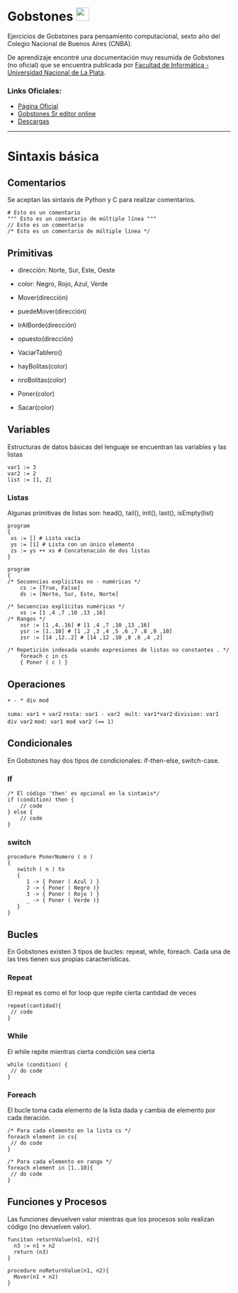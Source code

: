 <h1> Gobstones <img src="https://gobstones.github.io/gobstones-web/images/logo.png" width="30"/></h1>

Ejercicios de Gobstones para pensamiento computacional, sexto año del Colegio Nacional de Buenos Aires (CNBA). 

De aprendizaje encontré una documentación muy resumida de Gobstones (no oficial) que se encuentra publicada por [Facultad de Informática - Universidad Nacional de La Plata](https://sedici.unlp.edu.ar/bitstream/handle/10915/63353/Documento_completo.pdf-PDFA.pdf?sequence=1&isAllowed=y).

### **Links Oficiales**:
- [Página Oficial](https://gobstones.github.io/)
- [Gobstones Sr editor online](https://gobstones.github.io/gobstones-sr/)
- [Descargas](https://github.com/gobstones/gobstones-web-desktop/releases)

---

# Sintaxis básica

## Comentarios
Se aceptan las sintaxis de Python y C para realizar comentarios.

```
# Esto es un comentario
""" Esto es un comentario de múltiple línea """
// Esto es un comentario
/* Esto es un comentario de múltiple línea */ 
```


## Primitivas
- dirección: Norte, Sur, Este, Oeste
- color: Negro, Rojo, Azul, Verde
 
- Mover(dirección)
- puedeMover(dirección)
- IrAlBorde(dirección)
- opuesto(dirección)
- VaciarTablero()
- hayBolitas(color)
- nroBolitas(color)
- Poner(color)
- Sacar(color)


## Variables
Estructuras de datos básicas del lenguaje se encuentran las variables y las listas
```
var1 := 3
var2 := 2
list := [1, 2]
```

### Listas
Algunas primitivas de listas son: head(), tail(), init(), last(), isEmpty(list)
```
program
{
 xs := [] # Lista vacía
 ys := [1] # Lista con un único elemento
 zs := ys ++ xs # Concatenación de dos listas
}
```
```
program
{
/* Secuencias explícitas no - numéricas */
    cs := [True, False]
    ds := [Norte, Sur, Este, Norte]

/* Secuencias explícitas numéricas */
    xs := [1 ,4 ,7 ,10 ,13 ,16]
/* Rangos */
    xsr := [1 ,4..16] # [1 ,4 ,7 ,10 ,13 ,16]
    ysr := [1..10] # [1 ,2 ,3 ,4 ,5 ,6 ,7 ,8 ,9 ,10]
    zsr := [14 ,12..2] # [14 ,12 ,10 ,8 ,6 ,4 ,2]

/* Repetición indexada usando expresiones de listas no constantes . */
    foreach c in cs
    { Poner ( c ) }
```


## Operaciones
```
+ - * div mod
```
```suma: var1 + var2``` ```resta: var1 - var2 ``` ```mult: var1*var2``` ```division: var1 div var2``` ```mod: var1 mod var2 (== 1)```


## Condicionales
En Gobstones hay dos tipos de condicionales: if-then-else, switch-case.

### If
```
/* El código 'then' es opcional en la sintaxis*/
if (condition) then {
    // code
} else {
    // code
}
```

### switch
```
procedure PonerNumero ( n )
{
   switch ( n ) to
   {
      1 -> { Poner ( Azul ) }
      2 -> { Poner ( Negro )}
      3 -> { Poner ( Rojo ) }
      _ -> { Poner ( Verde )}
   }
}
```


## Bucles
En Gobstones existen 3 tipos de bucles: repeat, while, foreach. Cada una de las tres tienen sus propias características.

### Repeat
El repeat es como el for loop que repite cierta cantidad de veces
```
repeat(cantidad){
 // code
}
```

### While
El while repite mientras cierta condición sea cierta
```
while (condition) {
 // do code
}
```

### Foreach
El bucle toma cada elemento de la lista dada y cambia de elemento por cada iteración.
```
/* Para cada elemento en la lista cs */
foreach element in cs{
 // do code
}

/* Para cada elemento en rango */
foreach element in [1..10]{
 // do code
}
```


## Funciones y Procesos
Las funciones devuelven valor mientras que los procesos solo realizan código (no devuelven valor).
```
funciton returnValue(n1, n2){
  n3 := n1 + n2
  return (n3)
}
```
```
procedure noReturnValue(n1, n2){
  Mover(n1 + n2)
}
```
